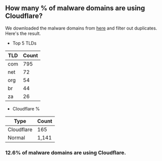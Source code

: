 ## How many % of malware domains are using Cloudflare?


We downloaded the malware domains from [here](https://urlhaus.abuse.ch) and filter out duplicates.
Here's the result.


[//]: # (start replacement)


- Top 5 TLDs

| TLD | Count |
| --- | --- |
| com | 795 |
| net | 72 |
| org | 54 |
| br | 44 |
| za | 26 |


- Cloudflare %

| Type | Count |
| --- | --- |
| Cloudflare | 165 |
| Normal | 1,141 |


### 12.6% of malware domains are using Cloudflare.